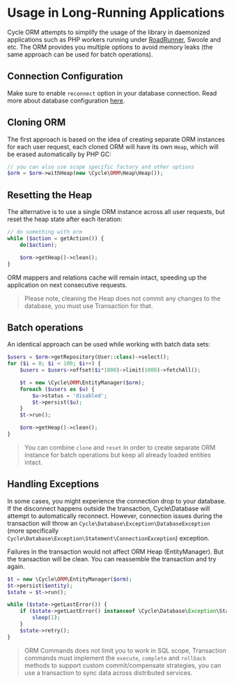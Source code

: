 # Usage in Long-Running Applications

Cycle ORM attempts to simplify the usage of the library in daemonized applications such as PHP workers running under [RoadRunner](https://roadrunner.dev/), Swoole and etc.
The ORM provides you multiple options to avoid memory leaks (the same approach can be used for batch operations).

## Connection Configuration
Make sure to enable `reconnect` option in your database connection. Read more about database configuration [here](/docs/en/database/connect.md).

## Cloning ORM
The first approach is based on the idea of creating separate ORM instances for each user request, each cloned ORM will have its own
`Heap`, which will be erased automatically by PHP GC:

```php
// you can also use scope specific factory and other options
$orm = $orm->withHeap(new \Cycle\ORM\Heap\Heap());
```

## Resetting the Heap
The alternative is to use a single ORM instance across all user requests, but reset the heap state after each iteration:

```php
// do something with orm
while ($action = getAction()) {
    do($action);

    $orm->getHeap()->clean();
}
```

ORM mappers and relations cache will remain intact, speeding up the application on next consecutive requests.

> Please note, cleaning the Heap does not commit any changes to the database, you must use Transaction for that.

## Batch operations
An identical approach can be used while working with batch data sets:

```php
$users = $orm->getRepository(User::class)->select();
for ($i = 0; $i < 100; $i++) {
    $users = $users->offset($i*1000)->limit(1000)->fetchAll();

    $t = new \Cycle\ORM\EntityManager($orm);
    foreach ($users as $u) {
        $u->status = 'disabled';
        $t->persist($u);
    }
    $t->run();

    $orm->getHeap()->clean();
}
```

> You can combine `clone` and `reset` in order to create separate ORM instance for batch operations but keep all already loaded entities intact.

## Handling Exceptions
In some cases, you might experience the connection drop to your database. If the disconnect happens outside the transaction, Cycle\Database will attempt to automatically reconnect. However, connection issues during the transaction will throw an `Cycle\Database\Exception\DatabaseException` (more specifically `Cycle\Database\Exception\Statement\ConnectionException`) exception.

Failures in the transaction would not affect ORM Heap (EntityManager). But the transaction will be clean. You can reassemble the transaction and try again.

```php
$t = new \Cycle\ORM\EntityManager($orm);
$t->persist($entity);
$state = $t->run();

while ($state->getLastError()) {
    if ($state->getLastError() instanceof \Cycle\Database\Exception\StatementException\ConnectionException) {
        sleep(1);
    }
    $state->retry();
}
```

> ORM Commands does not limit you to work in SQL scope, Transaction commands must implement the `execute`, `complete` and `rollback` methods
to support custom commit/compensate strategies, you can use a transaction to sync data across distributed services.

